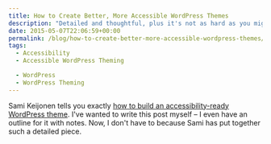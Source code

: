 ```yaml
---
title: How to Create Better, More Accessible WordPress Themes
description: "Detailed and thoughtful, plus it's not as hard as you might think."
date: 2015-05-07T22:06:59+00:00
permalink: /blog/how-to-create-better-more-accessible-wordpress-themes/
tags:
  - Accessibility
  - Accessible WordPress Theming

  - WordPress
  - WordPress Theming
---
```


Sami Keijonen tells you exactly [how to build an accessibility-ready WordPress theme](https://poststatus.com/how-to-create-accessible-wordpress-themes/). I've wanted to write this post myself – I even have an outline for it with notes. Now, I don't have to because Sami has put together such a detailed piece.

